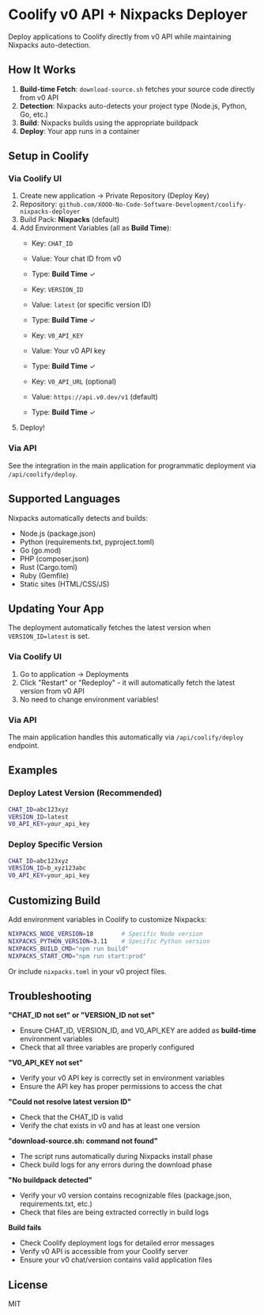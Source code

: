 # Coolify v0 API + Nixpacks Deployer

Deploy applications to Coolify directly from v0 API while maintaining Nixpacks auto-detection.

## How It Works

1. **Build-time Fetch**: `download-source.sh` fetches your source code directly from v0 API
2. **Detection**: Nixpacks auto-detects your project type (Node.js, Python, Go, etc.)
3. **Build**: Nixpacks builds using the appropriate buildpack
4. **Deploy**: Your app runs in a container

## Setup in Coolify

### Via Coolify UI

1. Create new application → Private Repository (Deploy Key)
2. Repository: `github.com/XOOO-No-Code-Software-Development/coolify-nixpacks-deployer`
3. Build Pack: **Nixpacks** (default)
4. Add Environment Variables (all as **Build Time**):
   - Key: `CHAT_ID`
   - Value: Your chat ID from v0
   - Type: **Build Time** ✓
   
   - Key: `VERSION_ID`
   - Value: `latest` (or specific version ID)
   - Type: **Build Time** ✓
   
   - Key: `V0_API_KEY`
   - Value: Your v0 API key
   - Type: **Build Time** ✓
   
   - Key: `V0_API_URL` (optional)
   - Value: `https://api.v0.dev/v1` (default)
   - Type: **Build Time** ✓
5. Deploy!

### Via API

See the integration in the main application for programmatic deployment via `/api/coolify/deploy`.

## Supported Languages

Nixpacks automatically detects and builds:
- Node.js (package.json)
- Python (requirements.txt, pyproject.toml)
- Go (go.mod)
- PHP (composer.json)
- Rust (Cargo.toml)
- Ruby (Gemfile)
- Static sites (HTML/CSS/JS)

## Updating Your App

The deployment automatically fetches the latest version when `VERSION_ID=latest` is set.

### Via Coolify UI
1. Go to application → Deployments
2. Click "Restart" or "Redeploy" - it will automatically fetch the latest version from v0 API
3. No need to change environment variables!

### Via API
The main application handles this automatically via `/api/coolify/deploy` endpoint.

## Examples

### Deploy Latest Version (Recommended)
```bash
CHAT_ID=abc123xyz
VERSION_ID=latest
V0_API_KEY=your_api_key
```

### Deploy Specific Version
```bash
CHAT_ID=abc123xyz
VERSION_ID=b_xyz123abc
V0_API_KEY=your_api_key
```

## Customizing Build

Add environment variables in Coolify to customize Nixpacks:

```bash
NIXPACKS_NODE_VERSION=18        # Specific Node version
NIXPACKS_PYTHON_VERSION=3.11    # Specific Python version
NIXPACKS_BUILD_CMD="npm run build"
NIXPACKS_START_CMD="npm run start:prod"
```

Or include `nixpacks.toml` in your v0 project files.

## Troubleshooting

**"CHAT_ID not set" or "VERSION_ID not set"**
- Ensure CHAT_ID, VERSION_ID, and V0_API_KEY are added as **build-time** environment variables
- Check that all three variables are properly configured

**"V0_API_KEY not set"**
- Verify your v0 API key is correctly set in environment variables
- Ensure the API key has proper permissions to access the chat

**"Could not resolve latest version ID"**
- Check that the CHAT_ID is valid
- Verify the chat exists in v0 and has at least one version

**"download-source.sh: command not found"**
- The script runs automatically during Nixpacks install phase
- Check build logs for any errors during the download phase

**"No buildpack detected"**
- Verify your v0 version contains recognizable files (package.json, requirements.txt, etc.)
- Check that files are being extracted correctly in build logs

**Build fails**
- Check Coolify deployment logs for detailed error messages
- Verify v0 API is accessible from your Coolify server
- Ensure your v0 chat/version contains valid application files

## License

MIT

